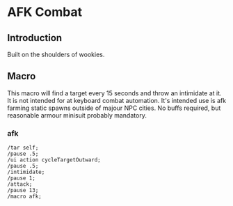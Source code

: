 # AFK Combat

## Introduction
Built on the shoulders of wookies. 

## Macro
This macro will find a target every 15 seconds and throw an intimidate at it. It is not intended for at keyboard combat automation. It's intended use is afk farming static spawns outside of majour NPC cities. No buffs required, but reasonable armour minisuit probably mandatory. 

### afk
```
/tar self;
/pause .5;
/ui action cycleTargetOutward;
/pause .5;
/intimidate;
/pause 1;
/attack;
/pause 13;
/macro afk;
```
